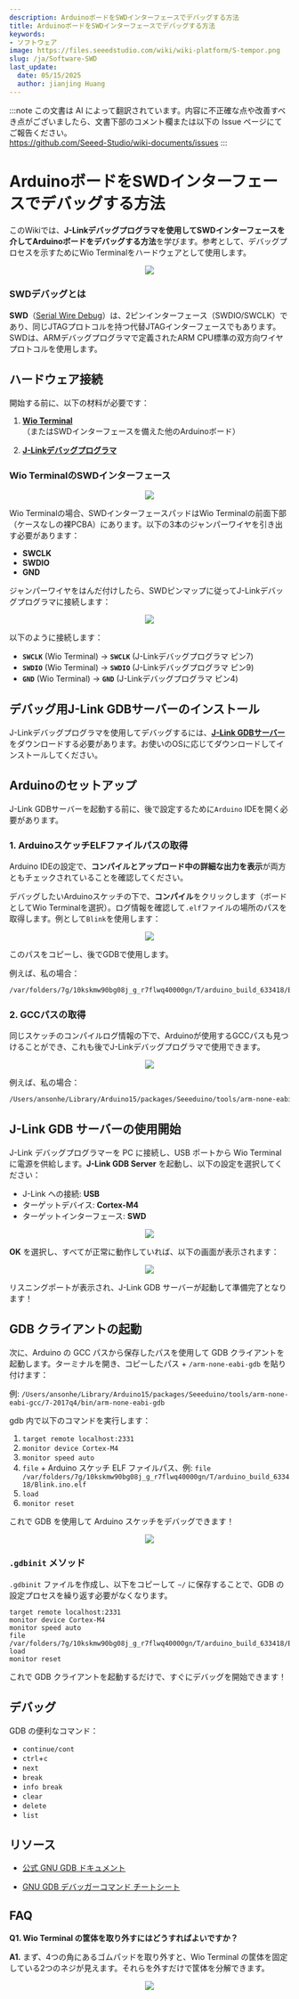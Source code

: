 ```yaml
---
description: ArduinoボードをSWDインターフェースでデバッグする方法
title: ArduinoボードをSWDインターフェースでデバッグする方法
keywords:
- ソフトウェア
image: https://files.seeedstudio.com/wiki/wiki-platform/S-tempor.png
slug: /ja/Software-SWD
last_update:
  date: 05/15/2025
  author: jianjing Huang
---
```

:::note
この文書は AI によって翻訳されています。内容に不正確な点や改善すべき点がございましたら、文書下部のコメント欄または以下の Issue ページにてご報告ください。  
https://github.com/Seeed-Studio/wiki-documents/issues
:::

# ArduinoボードをSWDインターフェースでデバッグする方法

このWikiでは、**J-Linkデバッグプログラマを使用してSWDインターフェースを介してArduinoボードをデバッグする方法**を学びます。参考として、デバッグプロセスを示すためにWio Terminalをハードウェアとして使用します。

<div align="center"><img src="https://files.seeedstudio.com/wiki/SWD/SWD-Interface.png"/></div>

### SWDデバッグとは

**SWD**（[Serial Wire Debug](https://developer.arm.com/architectures/cpu-architecture/debug-visibility-and-trace/coresight-architecture/serial-wire-debug)）は、2ピンインターフェース（SWDIO/SWCLK）であり、同じJTAGプロトコルを持つ代替JTAGインターフェースでもあります。SWDは、ARMデバッグプログラマで定義されたARM CPU標準の双方向ワイヤプロトコルを使用します。

## ハードウェア接続

開始する前に、以下の材料が必要です：

1. [**Wio Terminal**](https://www.seeedstudio.com/Wio-Terminal-p-4509.html)（またはSWDインターフェースを備えた他のArduinoボード）

2. [**J-Linkデバッグプログラマ**](https://www.segger.com/products/debug-probes/j-link/)

### Wio TerminalのSWDインターフェース

<div align="center"><img src="https://files.seeedstudio.com/wiki/SWD/SWD-connection.png"/></div>

Wio Terminalの場合、SWDインターフェースパッドはWio Terminalの前面下部（ケースなしの裸PCBA）にあります。以下の3本のジャンパーワイヤを引き出す必要があります：

- **SWCLK**
- **SWDIO**
- **GND**

ジャンパーワイヤをはんだ付けしたら、SWDピンマップに従ってJ-Linkデバッグプログラマに接続します：

<div align="center"><img src="https://files.seeedstudio.com/wiki/SWD/pinout.png"/></div>

以下のように接続します：

- **`SWCLK`** (Wio Terminal) -> **`SWCLK`** (J-Linkデバッグプログラマ ピン7)
- **`SWDIO`** (Wio Terminal) -> **`SWDIO`** (J-Linkデバッグプログラマ ピン9)
- **`GND`** (Wio Terminal) -> **`GND`** (J-Linkデバッグプログラマ ピン4)

## デバッグ用J-Link GDBサーバーのインストール

J-Linkデバッグプログラマを使用してデバッグするには、[**J-Link GDBサーバー**](https://www.segger.com/products/debug-probes/j-link/tools/j-link-gdb-server/about-j-link-gdb-server/)をダウンロードする必要があります。お使いのOSに応じてダウンロードしてインストールしてください。

## Arduinoのセットアップ

J-Link GDBサーバーを起動する前に、後で設定するために`Arduino` IDEを開く必要があります。

### 1. ArduinoスケッチELFファイルパスの取得

Arduino IDEの設定で、**コンパイルとアップロード中の詳細な出力を表示**が両方ともチェックされていることを確認してください。

デバッグしたいArduinoスケッチの下で、**コンパイル**をクリックします（ボードとしてWio Terminalを選択）。ログ情報を確認して`.elf`ファイルの場所のパスを取得します。例として`Blink`を使用します：

<div align="center"><img src="https://files.seeedstudio.com/wiki/SWD/elf.png"/></div>

このパスをコピーし、後でGDBで使用します。

例えば、私の場合：

```sh
/var/folders/7g/10kskmw90bg08j_g_r7flwq40000gn/T/arduino_build_633418/Blink.ino.elf
```

### 2. GCCパスの取得

同じスケッチのコンパイルログ情報の下で、Arduinoが使用するGCCパスも見つけることができ、これも後でJ-Linkデバッグプログラマで使用できます。

<div align="center"><img src="https://files.seeedstudio.com/wiki/SWD/GCC.png"/></div>

例えば、私の場合：

```sh
/Users/ansonhe/Library/Arduino15/packages/Seeeduino/tools/arm-none-eabi-gcc/7-2017q4/bin
```

## J-Link GDB サーバーの使用開始

J-Link デバッグプログラマーを PC に接続し、USB ポートから Wio Terminal に電源を供給します。**J-Link GDB Server** を起動し、以下の設定を選択してください：

- J-Link への接続: **USB**
- ターゲットデバイス: **Cortex-M4**
- ターゲットインターフェース: **SWD**

<div align="center"><img width ="{500}" src="https://files.seeedstudio.com/wiki/SWD/GDB-launch.png"/></div>

**OK** を選択し、すべてが正常に動作していれば、以下の画面が表示されます：

<div align="center"><img src="https://files.seeedstudio.com/wiki/SWD/GDB-ready.png"/></div>

リスニングポートが表示され、J-Link GDB サーバーが起動して準備完了となります！

## GDB クライアントの起動

次に、Arduino の GCC パスから保存したパスを使用して GDB クライアントを起動します。ターミナルを開き、コピーしたパス + `/arm-none-eabi-gdb` を貼り付けます：

例: `/Users/ansonhe/Library/Arduino15/packages/Seeeduino/tools/arm-none-eabi-gcc/7-2017q4/bin/arm-none-eabi-gdb`

gdb 内で以下のコマンドを実行します：

1. `target remote localhost:2331`
2. `monitor device Cortex-M4`
3. `monitor speed auto`
4. `file` + Arduino スケッチ ELF ファイルパス、例: `file /var/folders/7g/10kskmw90bg08j_g_r7flwq40000gn/T/arduino_build_633418/Blink.ino.elf`
5. `load`
6. `monitor reset`

これで GDB を使用して Arduino スケッチをデバッグできます！

<div align="center"><img src="https://files.seeedstudio.com/wiki/SWD/GDB-connected.png"/></div>

### `.gdbinit` メソッド

`.gdbinit` ファイルを作成し、以下をコピーして `~/` に保存することで、GDB の設定プロセスを繰り返す必要がなくなります。

```
target remote localhost:2331
monitor device Cortex-M4
monitor speed auto
file /var/folders/7g/10kskmw90bg08j_g_r7flwq40000gn/T/arduino_build_633418/Blink.ino.elf
load
monitor reset
```

これで GDB クライアントを起動するだけで、すぐにデバッグを開始できます！

## デバッグ

GDB の便利なコマンド：

- `continue/cont`
- `ctrl`+`c`
- `next`
- `break`
- `info break`
- `clear`
- `delete`
- `list`

## リソース

- [公式 GNU GDB ドキュメント](https://www.gnu.org/software/gdb/documentation/)

- [GNU GDB デバッガーコマンド チートシート](http://www.yolinux.com/TUTORIALS/GDB-Commands.html)

## FAQ

**Q1. Wio Terminal の筐体を取り外すにはどうすればよいですか？**

**A1.** まず、4つの角にあるゴムパッドを取り外すと、Wio Terminal の筐体を固定している2つのネジが見えます。それらを外すだけで筐体を分解できます。

<div align="center"><img width ="{450}" src="https://files.seeedstudio.com/wiki/SWD/WT.png"/></div>